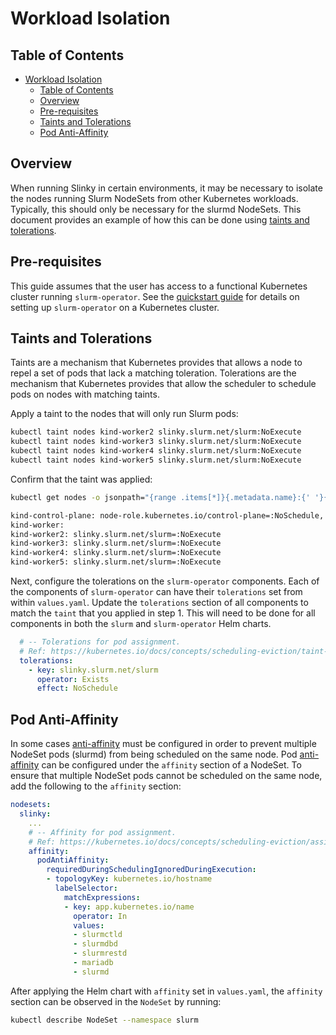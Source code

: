 # Workload Isolation

## Table of Contents

<!-- mdformat-toc start --slug=github --no-anchors --maxlevel=6 --minlevel=1 -->

- [Workload Isolation](#workload-isolation)
  - [Table of Contents](#table-of-contents)
  - [Overview](#overview)
  - [Pre-requisites](#pre-requisites)
  - [Taints and Tolerations](#taints-and-tolerations)
  - [Pod Anti-Affinity](#pod-anti-affinity)

<!-- mdformat-toc end -->

## Overview

When running Slinky in certain environments, it may be necessary to isolate the
nodes running Slurm NodeSets from other Kubernetes workloads. Typically, this
should only be necessary for the slurmd NodeSets. This document provides an
example of how this can be done using [taints and tolerations].

## Pre-requisites

This guide assumes that the user has access to a functional Kubernetes cluster
running `slurm-operator`. See the [quickstart guide] for details on setting up
`slurm-operator` on a Kubernetes cluster.

## Taints and Tolerations

Taints are a mechanism that Kubernetes provides that allows a node to repel a
set of pods that lack a matching toleration. Tolerations are the mechanism that
Kubernetes provides that allow the scheduler to schedule pods on nodes with
matching taints.

Apply a taint to the nodes that will only run Slurm pods:

```bash
kubectl taint nodes kind-worker2 slinky.slurm.net/slurm:NoExecute
kubectl taint nodes kind-worker3 slinky.slurm.net/slurm:NoExecute
kubectl taint nodes kind-worker4 slinky.slurm.net/slurm:NoExecute
kubectl taint nodes kind-worker5 slinky.slurm.net/slurm:NoExecute
```

Confirm that the taint was applied:

```bash
kubectl get nodes -o jsonpath="{range .items[*]}{.metadata.name}:{' '}{range .spec.taints[*]}{.key}={.value}:{.effect},{' '}{end}{'\n'}{end}"

kind-control-plane: node-role.kubernetes.io/control-plane=:NoSchedule,
kind-worker:
kind-worker2: slinky.slurm.net/slurm=:NoExecute
kind-worker3: slinky.slurm.net/slurm=:NoExecute
kind-worker4: slinky.slurm.net/slurm=:NoExecute
kind-worker5: slinky.slurm.net/slurm=:NoExecute
```

Next, configure the tolerations on the `slurm-operator` components. Each of the
components of `slurm-operator` can have their `tolerations` set from within
`values.yaml`. Update the `tolerations` section of all components to match the
`taint` that you applied in step 1. This will need to be done for all components
in both the `slurm` and `slurm-operator` Helm charts.

```yaml
  # -- Tolerations for pod assignment.
  # Ref: https://kubernetes.io/docs/concepts/scheduling-eviction/taint-and-toleration/
  tolerations:
    - key: slinky.slurm.net/slurm
      operator: Exists
      effect: NoSchedule
```

## Pod Anti-Affinity

In some cases [anti-affinity] must be configured in order to prevent multiple
NodeSet pods (slurmd) from being scheduled on the same node. Pod [anti-affinity]
can be configured under the `affinity` section of a NodeSet. To ensure that
multiple NodeSet pods cannot be scheduled on the same node, add the following to
the `affinity` section:

```yaml
nodesets:
  slinky:
    ...
    # -- Affinity for pod assignment.
    # Ref: https://kubernetes.io/docs/concepts/scheduling-eviction/assign-pod-node/#affinity-and-anti-affinity
    affinity:
      podAntiAffinity:
        requiredDuringSchedulingIgnoredDuringExecution:
        - topologyKey: kubernetes.io/hostname
          labelSelector:
            matchExpressions:
            - key: app.kubernetes.io/name
              operator: In
              values:
              - slurmctld
              - slurmdbd
              - slurmrestd
              - mariadb
              - slurmd
```

After applying the Helm chart with `affinity` set in `values.yaml`, the
`affinity` section can be observed in the `NodeSet` by running:

```bash
kubectl describe NodeSet --namespace slurm
```

<!-- links -->

[anti-affinity]: https://kubernetes.io/docs/concepts/scheduling-eviction/assign-pod-node/
[quickstart guide]: ./installation.md
[taints and tolerations]: https://kubernetes.io/docs/concepts/scheduling-eviction/taint-and-toleration/
